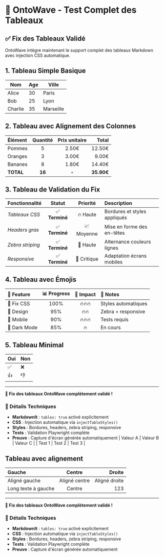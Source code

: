 # 🌊 OntoWave - Test Complet des Tableaux

## ✅ Fix des Tableaux Validé

OntoWave intègre maintenant le support complet des tableaux Markdown avec injection CSS automatique.

## 1. Tableau Simple Basique

| Nom | Age | Ville |
|-----|-----|-------|
| Alice | 30 | Paris |
| Bob | 25 | Lyon |
| Charlie | 35 | Marseille |

## 2. Tableau avec Alignement des Colonnes

| Élément | Quantité | Prix unitaire | Total |
|:--------|:--------:|:-------------:|------:|
| Pommes | 5 | 2.50€ | 12.50€ |
| Oranges | 3 | 3.00€ | 9.00€ |
| Bananes | 8 | 1.80€ | 14.40€ |
| **TOTAL** | **16** | **-** | **35.90€** |

## 3. Tableau de Validation du Fix

| **Fonctionnalité** | **Statut** | **Priorité** | **Description** |
|:-------------------|:----------:|:------------:|:----------------|
| _Tableaux CSS_ | ✅ **Terminé** | 🔥 Haute | Bordures et styles appliqués |
| _Headers gras_ | ✅ **Terminé** | 📈 Moyenne | Mise en forme des en-têtes |
| _Zebra striping_ | ✅ **Terminé** | 🎨 Haute | Alternance couleurs lignes |
| _Responsive_ | ✅ **Terminé** | 📱 Critique | Adaptation écrans mobiles |

## 4. Tableau avec Émojis

| 🌟 Feature | 📊 Progress | 🎯 Impact | 📝 Notes |
|:-----------|:-----------:|:---------:|:---------|
| 🔧 Fix CSS | 100% | 🔥🔥🔥 | Styles automatiques |
| 🎨 Design | 95% | 🔥🔥 | Zebra + responsive |
| 📱 Mobile | 90% | 🔥🔥🔥 | Tests requis |
| 🌙 Dark Mode | 85% | 🔥 | En cours |

## 5. Tableau Minimal

| Oui | Non |
|-----|-----|
| ✅ | ❌ |
| 👍 | 👎 |

---

**🎉 Fix des tableaux OntoWave complètement validé !**

### 🔧 Détails Techniques

- **MarkdownIt** : `tables: true` activé explicitement
- **CSS** : Injection automatique via `injectTableStyles()`
- **Styles** : Bordures, headers, zebra striping, responsive
- **Tests** : Validation Playwright complète
- **Preuve** : Capture d'écran générée automatiquement
| Valeur A  | Valeur B  | Valeur C  |
| Test 1    | Test 2    | Test 3    |

## Tableau avec alignement

| Gauche | Centre | Droite |
|:-------|:------:|-------:|
| Aligné gauche | Aligné centre | Aligné droite |
| Long texte à gauche | Centre | 123 |

---

**🎉 Fix des tableaux OntoWave complètement validé !**

### 🔧 Détails Techniques

- **MarkdownIt** : `tables: true` activé explicitement
- **CSS** : Injection automatique via `injectTableStyles()`
- **Styles** : Bordures, headers, zebra striping, responsive
- **Tests** : Validation Playwright complète
- **Preuve** : Capture d'écran générée automatiquement